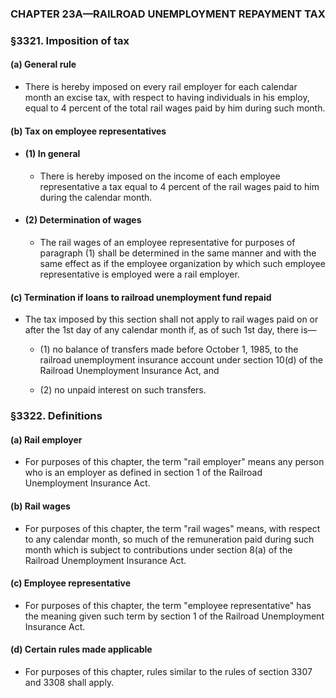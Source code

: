 ### **CHAPTER 23A—RAILROAD UNEMPLOYMENT REPAYMENT TAX**

### §3321. Imposition of tax
#### (a) General rule
* There is hereby imposed on every rail employer for each calendar month an excise tax, with respect to having individuals in his employ, equal to 4 percent of the total rail wages paid by him during such month.

#### (b) Tax on employee representatives
* #### (1) In general
  * There is hereby imposed on the income of each employee representative a tax equal to 4 percent of the rail wages paid to him during the calendar month.

* #### (2) Determination of wages
  * The rail wages of an employee representative for purposes of paragraph (1) shall be determined in the same manner and with the same effect as if the employee organization by which such employee representative is employed were a rail employer.

#### (c) Termination if loans to railroad unemployment fund repaid
* The tax imposed by this section shall not apply to rail wages paid on or after the 1st day of any calendar month if, as of such 1st day, there is—

  * (1) no balance of transfers made before October 1, 1985, to the railroad unemployment insurance account under section 10(d) of the Railroad Unemployment Insurance Act, and

  * (2) no unpaid interest on such transfers.

### §3322. Definitions
#### (a) Rail employer
* For purposes of this chapter, the term "rail employer" means any person who is an employer as defined in section 1 of the Railroad Unemployment Insurance Act.

#### (b) Rail wages
* For purposes of this chapter, the term "rail wages" means, with respect to any calendar month, so much of the remuneration paid during such month which is subject to contributions under section 8(a) of the Railroad Unemployment Insurance Act.

#### (c) Employee representative
* For purposes of this chapter, the term "employee representative" has the meaning given such term by section 1 of the Railroad Unemployment Insurance Act.

#### (d) Certain rules made applicable
* For purposes of this chapter, rules similar to the rules of section 3307 and 3308 shall apply.